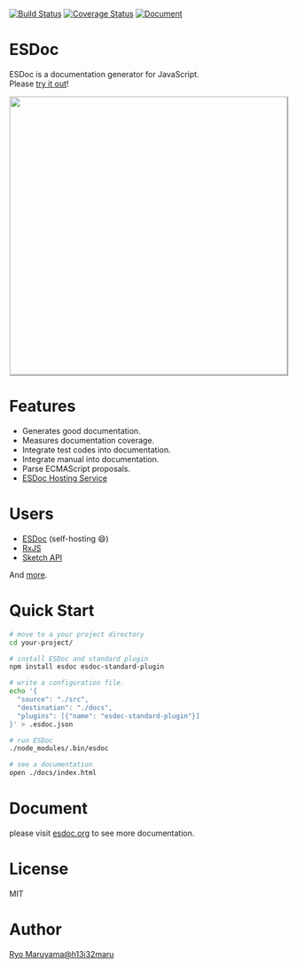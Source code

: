<!--![Owner Status](https://img.shields.io/badge/owner-busy-red.svg)-->
[![Build Status](https://travis-ci.org/esdoc/esdoc.svg?branch=master)](https://travis-ci.org/esdoc/esdoc)
[![Coverage Status](https://codecov.io/gh/esdoc/esdoc/branch/master/graph/badge.svg)](https://codecov.io/gh/esdoc/esdoc)
[![Document](https://doc.esdoc.org/github.com/esdoc/esdoc/badge.svg?t=0)](https://doc.esdoc.org/github.com/esdoc/esdoc)

# ESDoc

ESDoc is a documentation generator for JavaScript.<br/>
Please <a href="https://try.esdoc.org">try it out</a>!

<img class="screen-shot" src="https://esdoc.org/manual/asset/image/top.png" width="500px" style="max-width: 500px; border: 1px solid rgba(0,0,0,0.1); box-shadow: 1px 1px 1px rgba(0,0,0,0.5);">

# Features
- Generates good documentation.
- Measures documentation coverage.
- Integrate test codes into documentation.
- Integrate manual into documentation.
- Parse ECMAScript proposals.
- [ESDoc Hosting Service](https://doc.esdoc.org)

# Users
- [ESDoc](https://doc.esdoc.org/github.com/esdoc/esdoc/) (self-hosting &#x1F604;)
- [RxJS](http://reactivex.io/rxjs/)
- [Sketch API](http://developer.sketchapp.com/reference/api/)

And [more](https://github.com/search?o=desc&q=esdoc+filename%3Apackage.json+-user%3Ah13i32maru+-user%3Aesdoc+-user%3Aes-doc&ref=searchresults&s=indexed&type=Code&utf8=%E2%9C%93).

# Quick Start
```sh
# move to a your project directory
cd your-project/

# install ESDoc and standard plugin
npm install esdoc esdoc-standard-plugin

# write a configuration file.
echo '{
  "source": "./src",
  "destination": "./docs",
  "plugins": [{"name": "esdoc-standard-plugin"}]
}' > .esdoc.json

# run ESDoc
./node_modules/.bin/esdoc

# see a documentation
open ./docs/index.html
```

# Document
please visit [esdoc.org](https://esdoc.org) to see more documentation.

# License
MIT

# Author
[Ryo Maruyama@h13i32maru](https://twitter.com/h13i32maru)
